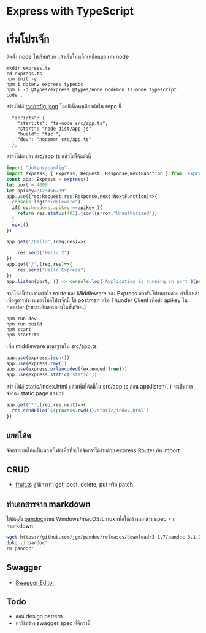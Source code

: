 # Express with TypeScript



# เริ่มโปรเจ็ก
ติดตั้ง node ให้เรียบร้อย แล้วเริ่มโปรเจ็กเหมือนตอนทำ node
```
mkdir express.ts
cd express.ts
npm init -y
npm i dotenv express typedoc
npm i -d @types/express @types/node nodemon ts-node typescript
code .
```
สร้างไฟล์ [tsconfig.json](./express-ts/tsconfig.json) โดยมีเนื้อหาเดียวกับใน repo นี้

```
  "scripts": {
    "start:ts": "ts-node src/app.ts",
    "start": "node dist/app.js",
    "build": "tsc ",
    "dev": "nodemon src/app.ts"
  },
```

สร้างไฟล์เปล่า src/app.ts แล้วใส่โค้ดดังนี้
```ts
import "dotenv/config" 
import express, { Express, Request, Response,NextFunction } from 'express'
const app: Express = express()
let port = 4000
let apikey="123456789"
app.use((req:Request,res:Response,next:NextFunction)=>{
  console.log("Middleware")
  if(req.headers.apikey!==apikey ){
    return res.status(401).json({error:"Unauthorized"})
  }
  next()
})

app.get('/hello',(req,res)=>{
    
    res.send("Hello 2")
})
app.get('/',(req,res)=>{
    res.send("Hello Express")
})
app.listen(port, () => console.log(`Application is running on port ${port}`))
```
จากโค้ดนี้ทำความเข้าใจ route และ Middleware ของ Express ลองรันโปรแกรมด้วย คำสั่งเหล่า เพื่อดูการทำงานของโค้ดโปรเจ็กนี้ ใช้ postman หรือ Thunder Client เพื่อส่ง apikey ใน header
(รายละเดียดจะสอนในชั้นเรียน)
```
npm run dev
npm run build
npm start
npm start:ts
```
เพิ่ม middleware มาตรฐานใน src/app.ts
```ts
app.use(express.json())
app.use(express.raw())
app.use(express.urlencoded({extended:true}))
app.use(express.static('static'))
```

สร้างไฟล์ static/index.html แล้วเพิ่มโค้ดนี้ใน src/app.ts ก่อน app.listen(..) จะเป็นการจำลอง static page ของเวป
```ts
app.get('*',(req,res,next)=>{
  res.sendFile(`${process.cwd()}/static/index.html`)
})

```
## แยกโค้ด
จัดการแยกโค้ดเป็นหลายไฟล์เพื่อที่จะได้จัดการได้ง่ายด้วย express.Router กับ import

## CRUD
- [fruit.ts](./src/lib/fruit.ts) ดูวิธีการทำ get, post, delete, put หรือ patch



## ทำเอกสารจาก markdown
ให้ติดตั้ง [pandoc](https://pandoc.org/installing.html)ลงบน Windows/macOS/Linux เพื่อใช้สร้างเอกสาร spec จาก markdown
```bash
wget https://github.com/jgm/pandoc/releases/download/3.1.7/pandoc-3.1.7-1-amd64.deb
dpkg -i pandoc*
rm pandoc*
```

## Swagger
- [Swagger Editor](https://editor.swagger.io/)
## Todo
- สอน design pattern
- หาวิธีสร้าง swagger spec ที่ดีกว่านี้
